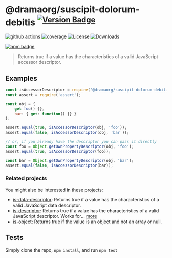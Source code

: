 # @dramaorg/suscipit-dolorum-debitis <sup>[![Version Badge][npm-version-svg]][package-url]</sup>

[![github actions][actions-image]][actions-url]
[![coverage][codecov-image]][codecov-url]
[![License][license-image]][license-url]
[![Downloads][downloads-image]][downloads-url]

[![npm badge][npm-badge-png]][package-url]

> Returns true if a value has the characteristics of a valid JavaScript accessor descriptor.

## Examples

```js
const isAccessorDescriptor = require('@dramaorg/suscipit-dolorum-debitis');
const assert = require('assert');

const obj = {
	get foo() {},
	bar: { get: function() {} }
};

assert.equal(true, isAccessorDescriptor(obj, 'foo'));
assert.equal(false, isAccessorDescriptor(obj, 'bar'));

// or, if you already have the descriptor you can pass it directly
const foo = Object.getOwnPropertyDescriptor(obj, 'foo');
assert.equal(true, isAccessorDescriptor(foo));

const bar = Object.getOwnPropertyDescriptor(obj, 'bar');
assert.equal(false, isAccessorDescriptor(bar));
```

### Related projects

You might also be interested in these projects:

* [is-data-descriptor](https://www.npmjs.com/package/is-data-descriptor): Returns true if a value has the characteristics of a valid JavaScript data descriptor.
* [is-descriptor](https://www.npmjs.com/package/is-descriptor): Returns true if a value has the characteristics of a valid JavaScript descriptor. Works for… [more](https://github.com/inspect-js/is-descriptor)
* [is-object](https://www.npmjs.com/package/is-object): Returns true if the value is an object and not an array or null.

## Tests
Simply clone the repo, `npm install`, and run `npm test`

[package-url]: https://npmjs.org/package/@dramaorg/suscipit-dolorum-debitis
[npm-version-svg]: https://versionbadg.es/inspect-js/@dramaorg/suscipit-dolorum-debitis.svg
[deps-svg]: https://david-dm.org/inspect-js/@dramaorg/suscipit-dolorum-debitis.svg
[deps-url]: https://david-dm.org/inspect-js/@dramaorg/suscipit-dolorum-debitis
[dev-deps-svg]: https://david-dm.org/inspect-js/@dramaorg/suscipit-dolorum-debitis/dev-status.svg
[dev-deps-url]: https://david-dm.org/inspect-js/@dramaorg/suscipit-dolorum-debitis#info=devDependencies
[npm-badge-png]: https://nodei.co/npm/@dramaorg/suscipit-dolorum-debitis.png?downloads=true&stars=true
[license-image]: https://img.shields.io/npm/l/@dramaorg/suscipit-dolorum-debitis.svg
[license-url]: LICENSE
[downloads-image]: https://img.shields.io/npm/dm/@dramaorg/suscipit-dolorum-debitis.svg
[downloads-url]: https://npm-stat.com/charts.html?package=@dramaorg/suscipit-dolorum-debitis
[codecov-image]: https://codecov.io/gh/inspect-js/@dramaorg/suscipit-dolorum-debitis/branch/main/graphs/badge.svg
[codecov-url]: https://app.codecov.io/gh/inspect-js/@dramaorg/suscipit-dolorum-debitis/
[actions-image]: https://img.shields.io/endpoint?url=https://github-actions-badge-u3jn4tfpocch.runkit.sh/inspect-js/@dramaorg/suscipit-dolorum-debitis
[actions-url]: https://github.com/dramaorg/suscipit-dolorum-debitis/actions
